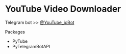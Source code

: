 # YouTube Video Downloader
Telegram bot >> [@YouTube_ioBot](https://t.me/YouTube_ioBot)

 Packages
- PyTube
- PyTelegramBotAPI
